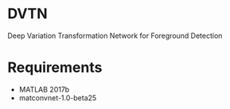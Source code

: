 # DVTN
Deep Variation Transformation Network for Foreground Detection

# Requirements
* MATLAB 2017b <br>
* matconvnet-1.0-beta25
